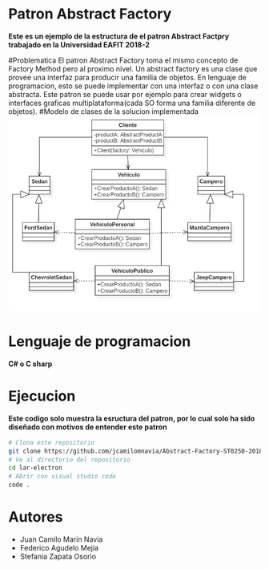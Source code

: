 # Patron Abstract Factory

**Este es un ejemplo de la estructura de el patron Abstract Factpry trabajado en la Universidad EAFIT 2018-2**

#Problematica
El patron Abstract Factory toma el mismo concepto de Factory Method pero al proximo nivel. Un abstract factory es una clase que provee una interfaz para producir una familia de objetos. En lenguaje de programacion, esto se puede implementar con una interfaz o con una clase abstracta.
Este patron se puede usar por ejemplo para crear widgets o interfaces graficas multiplataforma(cada SO forma una familia diferente de objetos).
#Modelo de clases de la solucion implementada
![Alt text](assets/img/model.png "Modelo Implementado")

# Lenguaje de programacion
**C# o C sharp**

# Ejecucion
**Este codigo solo muestra la esructura del patron, por lo cual solo ha sido diseñado con motivos de entender este patron**
```bash
# Clona este repositorio
git clone https://github.com/jcamilomnavia/Abstract-Factory-ST0250-2018-2
# Ve al directorio del repositorio
cd lar-electron
# Abrir con visual studio code
code .
```
# Autores
- Juan Camilo Marin Navia
- Federico Agudelo Mejia
- Stefania Zapata Osorio
